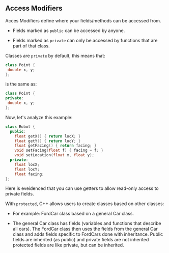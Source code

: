 ## Access Modifiers

Acces Modifiers define where your fields/methods can be accessed from.

- Fields marked as `public` can be accessed by anyone.

- Fields marked as `private` can only be accessed by functions that are part of that class.


Classes are `private` by default, this means that:
```cpp
class Point {
 double x, y;
};
```
is the same as:
```cpp
class Point {
private:
 double x, y;
};
```

Now, let's analyze this example:
```cpp
class Robot {
  public:
    float getX() { return locX; }
    float getY() { return locY; }
    float getFacing() { return facing; }
    void setFacing(float f) { facing = f; }
    void setLocation(float x, float y);
  private:
    float locX;
    float locY;
    float facing;
};
```
Here is eveidenced that you can use getters to allow read-only access to private fields.


With `protected`, C++ allows users to create classes based on other classes:
- For example: FordCar class based on a general Car class.


- The general Car class has fields (variables and functions that describe all cars).
The FordCar class then uses the fields from the general Car class and adds fields specific to FordCars
done with inheritance.
Public fields are inherited (as public) and
private fields are not inherited
protected fields are like private, but can be inherited.
